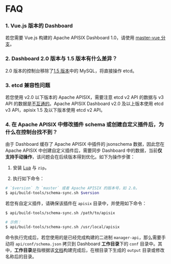 <!--
#
# Licensed to the Apache Software Foundation (ASF) under one or more
# contributor license agreements.  See the NOTICE file distributed with
# this work for additional information regarding copyright ownership.
# The ASF licenses this file to You under the Apache License, Version 2.0
# (the "License"); you may not use this file except in compliance with
# the License.  You may obtain a copy of the License at
#
#     http://www.apache.org/licenses/LICENSE-2.0
#
# Unless required by applicable law or agreed to in writing, software
# distributed under the License is distributed on an "AS IS" BASIS,
# WITHOUT WARRANTIES OR CONDITIONS OF ANY KIND, either express or implied.
# See the License for the specific language governing permissions and
# limitations under the License.
#
-->

# FAQ

### 1. Vue.js 版本的 Dashboard

若您需要 Vue.js 构建的 Apache APISIX Dashboard 1.0，请使用 [master-vue 分支](https://github.com/apache/apisix-dashboard/tree/master-vue)。

### 2. Dashboard 2.0 版本与 1.5 版本有什么差异？

2.0 版本的控制台移除了[1.5 版本](https://github.com/apache/apisix-dashboard/tree/backup-1.5-latest)中的 MySQL，将直接操作 etcd。

### 3. etcd 兼容性问题

若您使用 v2.0 以下版本的 Apache APISIX，需要注意 etcd v2 API 的数据与 v3 API 的数据是[不互通的](https://etcd.io/docs/v3.4.0/op-guide/v2-migration/)。Apache APISIX Dashboard v2.0 及以上版本使用 etcd v3 API，apisix 1.5 及以下版本使用 etcd v2 API。

### 4. 在 Apache APISIX 中修改插件 schema 或创建自定义插件后，为什么在控制台找不到？

由于 Dashboard 缓存了 Apache APISIX 中插件的 jsonschema 数据，因此您在 Apache APISIX 中创建自定义插件后，需要同步 Dashboard 中的数据，当前**仅支持手动操作**，该问题会在后续版本得到优化。如下为操作步骤：

1. 安装 [Lua](https://www.lua.org/download.html) 与 `zip`。

2. 执行如下命令：

```sh
# `$version` 为 `master` 或者 Apache APISIX 的版本号，如 2.0。
$ api/build-tools/schema-sync.sh $version
```

若您有自定义插件，请确保该插件在 `apisix` 目录中，并使用如下命令：

```sh
$ api/build-tools/schema-sync.sh /path/to/apisix

# 示例：
$ api/build-tools/schema-sync.sh /usr/local/apisix
```

命令执行完成后，若您使用的是已经完成构建的二进制 `manager-api`，那么需要手动将 `api/conf/schema.json` 拷贝到 Dashboard **工作目录**下的 `conf` 目录中。其中，**工作目录**是指根据该[文档](./deploy.zh-CN.md)构建完成后，在根目录下生成的 `output` 目录或修改名称后的目录。
